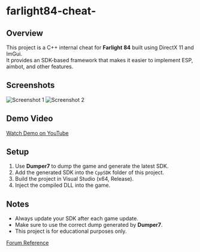 # farlight84-cheat-

## Overview
This project is a C++ internal cheat for **Farlight 84** built using DirectX 11 and ImGui.  
It provides an SDK-based framework that makes it easier to implement ESP, aimbot, and other features.

## Screenshots
![Screenshot 1](https://postimg.cc/ph7nQBzS)
![Screenshot 2](https://postimg.cc/hfRXSvrV)

## Demo Video
[Watch Demo on YouTube](https://youtu.be/KOfa24BovX0?si=CRBbmCyu6JpgDxPl)

## Setup
1. Use **Dumper7** to dump the game and generate the latest SDK.
2. Add the generated SDK into the `CppSDK` folder of this project.
3. Build the project in Visual Studio (x64, Release).
4. Inject the compiled DLL into the game.

## Notes
- Always update your SDK after each game update.
- Make sure to use the correct dump generated by **Dumper7**.
- This project is for educational purposes only.

[Forum Reference](https://www.unknowncheats.me/forum/farlight-84-a/714814-farlight84-internal-update.html)

